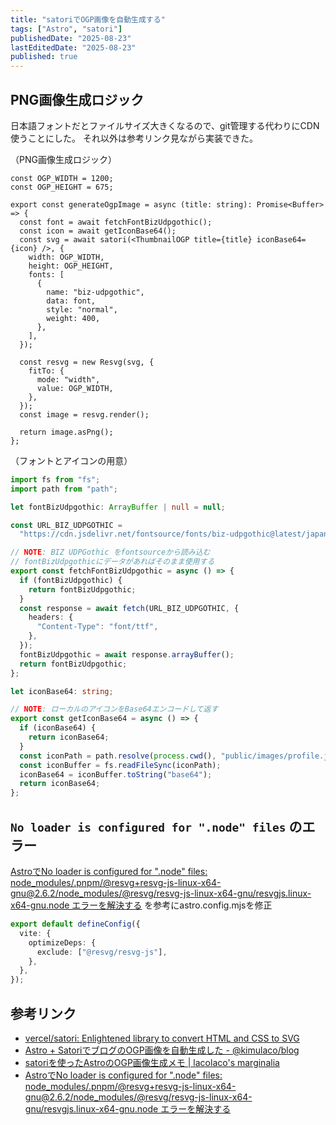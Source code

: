 ```yaml
---
title: "satoriでOGP画像を自動生成する"
tags: ["Astro", "satori"]
publishedDate: "2025-08-23"
lastEditedDate: "2025-08-23"
published: true
---
```


## PNG画像生成ロジック

日本語フォントだとファイルサイズ大きくなるので、git管理する代わりにCDN使うことにした。
それ以外は参考リンク見ながら実装できた。

（PNG画像生成ロジック）

```tsx
const OGP_WIDTH = 1200;
const OGP_HEIGHT = 675;

export const generateOgpImage = async (title: string): Promise<Buffer> => {
  const font = await fetchFontBizUdpgothic();
  const icon = await getIconBase64();
  const svg = await satori(<ThumbnailOGP title={title} iconBase64={icon} />, {
    width: OGP_WIDTH,
    height: OGP_HEIGHT,
    fonts: [
      {
        name: "biz-udpgothic",
        data: font,
        style: "normal",
        weight: 400,
      },
    ],
  });

  const resvg = new Resvg(svg, {
    fitTo: {
      mode: "width",
      value: OGP_WIDTH,
    },
  });
  const image = resvg.render();

  return image.asPng();
};
```

（フォントとアイコンの用意）

```ts
import fs from "fs";
import path from "path";

let fontBizUdpgothic: ArrayBuffer | null = null;

const URL_BIZ_UDPGOTHIC =
  "https://cdn.jsdelivr.net/fontsource/fonts/biz-udpgothic@latest/japanese-400-normal.ttf";

// NOTE: BIZ UDPGothic をfontsourceから読み込む
// fontBizUdpgothicにデータがあればそのまま使用する
export const fetchFontBizUdpgothic = async () => {
  if (fontBizUdpgothic) {
    return fontBizUdpgothic;
  }
  const response = await fetch(URL_BIZ_UDPGOTHIC, {
    headers: {
      "Content-Type": "font/ttf",
    },
  });
  fontBizUdpgothic = await response.arrayBuffer();
  return fontBizUdpgothic;
};

let iconBase64: string;

// NOTE: ローカルのアイコンをBase64エンコードして返す
export const getIconBase64 = async () => {
  if (iconBase64) {
    return iconBase64;
  }
  const iconPath = path.resolve(process.cwd(), "public/images/profile.jpg");
  const iconBuffer = fs.readFileSync(iconPath);
  iconBase64 = iconBuffer.toString("base64");
  return iconBase64;
};
```

## `No loader is configured for ".node" files` のエラー

[AstroでNo loader is configured for &quot;.node&quot; files: node_modules/.pnpm/@resvg+resvg-js-linux-x64-gnu@2.6.2/node_modules/@resvg/resvg-js-linux-x64-gnu/resvgjs.linux-x64-gnu.node エラーを解決する](https://tomoyayoshida.com/blog/astro-no-loader/ 'AstroでNo loader is configured for ".node" files: node_modules/.pnpm/@resvg+resvg-js-linux-x64-gnu@2.6.2/node_modules/@resvg/resvg-js-linux-x64-gnu/resvgjs.linux-x64-gnu.node エラーを解決する') を参考にastro.config.mjsを修正

```ts
export default defineConfig({
  vite: {
    optimizeDeps: {
      exclude: ["@resvg/resvg-js"],
    },
  },
});
```

## 参考リンク

- [vercel/satori: Enlightened library to convert HTML and CSS to SVG](https://github.com/vercel/satori "vercel/satori: Enlightened library to convert HTML and CSS to SVG")
- [Astro + SatoriでブログのOGP画像を自動生成した - @kimulaco/blog](https://blog.kimulaco.dev/article/ogp-img-with-astro-and-satori "Astro + SatoriでブログのOGP画像を自動生成した - @kimulaco/blog")
- [satoriを使ったAstroのOGP画像生成メモ | lacolaco's marginalia](https://blog.lacolaco.net/posts/astro-satori-og-image-generation/ "satoriを使ったAstroのOGP画像生成メモ | lacolaco's marginalia")
- [AstroでNo loader is configured for &quot;.node&quot; files: node_modules/.pnpm/@resvg+resvg-js-linux-x64-gnu@2.6.2/node_modules/@resvg/resvg-js-linux-x64-gnu/resvgjs.linux-x64-gnu.node エラーを解決する](https://tomoyayoshida.com/blog/astro-no-loader/ 'AstroでNo loader is configured for ".node" files: node_modules/.pnpm/@resvg+resvg-js-linux-x64-gnu@2.6.2/node_modules/@resvg/resvg-js-linux-x64-gnu/resvgjs.linux-x64-gnu.node エラーを解決する')

